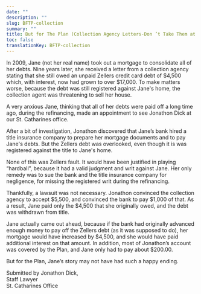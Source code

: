 ```yaml
---
date: ""
description: ""
slug: BFTP-collection
summary: ""
title: But for The Plan (Collection Agency Letters-Don ’t Take Them at Face Value)
toc: false
translationKey: BFTP-collection
---
```

In 2009, Jane (not her real name) took out a mortgage to consolidate all of her debts. Nine years later, she received a letter from a collection agency stating that she still owed an unpaid Zellers credit card debt of $4,500 which, with interest, now had grown to over $17,000. To make matters worse, because the debt was still registered against Jane's home, the collection agent was threatening to sell her house.

A very anxious Jane, thinking that all of her debts were paid off a long time ago, during the refinancing, made an appointment to see Jonathon Dick at our St. Catharines office.

After a bit of investigation, Jonathon discovered that Jane’s bank hired a title insurance company to prepare her mortgage documents and to pay Jane's debts. But the Zellers debt was overlooked, even though it is was registered against the title to Jane's home.

None of this was Zellers fault. It would have been justified in playing “hardball”, because it had a valid judgment and writ against Jane. Her only remedy was to sue the bank and the title insurance company for negligence, for missing the registered writ during the refinancing.

Thankfully, a lawsuit was not necessary. Jonathon convinced the collection agency to accept $5,500, and convinced the bank to pay $1,000 of that. As a result, Jane paid only the $4,500 that she originally owed, and the debt was withdrawn from title.

Jane actually came out ahead, because if the bank had originally advanced enough money to pay off the Zellers debt (as it was supposed to do), her mortgage would have increased by $4,500, and she would have paid additional interest on that amount. In addition, most of Jonathon’s account was covered by the Plan, and Jane only had to pay about $200.00.

But for the Plan, Jane’s story may not have had such a happy ending.

Submitted by Jonathon Dick,  
Staff Lawyer  
St. Catharines Office